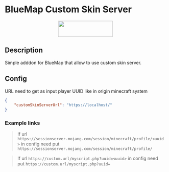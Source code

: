 # BlueMap Custom Skin Server
<p><a title="Fabric Language Kotlin" href="https://minecraft.curseforge.com/projects/fabric-language-kotlin" target="_blank" rel="noopener noreferrer"><img style="display: block; margin-left: auto; margin-right: auto;" src="https://i.imgur.com/c1DH9VL.png" alt="" width="171" height="50" /></a></p>

## Description
Simple adddon for BlueMap that allow to use custom skin server.

## Config

URL need to get as input player UUID like in origin minecraft system
```json
{
    "customSkinServerUrl": "https://localhost/"
}
```
### Example links
> If url `https://sessionserver.mojang.com/session/minecraft/profile/<uuid>` in config need put `https://sessionserver.mojang.com/session/minecraft/profile/`

> If url `https://custom.url/myscript.php?uuid=<uuid>` in config need put `https://custom.url/myscript.php?uuid=`


